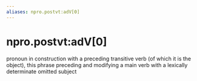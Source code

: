```yaml
---
aliases: npro.postvt:adV[0]
---
```

# npro.postvt:adV[0]

pronoun in construction with a preceding transitive verb (of which it is the object), this phrase preceding and modifying a main verb with a lexically determinate omitted subject